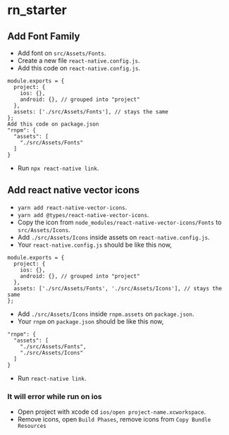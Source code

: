 # rn_starter

## Add Font Family
- Add font on `src/Assets/Fonts`.
- Create a new file `react-native.config.js`.
- Add this code on `react-native.config.js`.
````
module.exports = {
  project: {
    ios: {},
    android: {}, // grouped into "project"
  },
  assets: ['./src/Assets/Fonts'], // stays the same
};
Add this code on package.json
"rnpm": {
  "assets": [
    "./src/Assets/Fonts"
  ]
}
````
- Run `npx react-native link`.

## Add react native vector icons
- `yarn add react-native-vector-icons`.
- `yarn add @types/react-native-vector-icons`.
- Copy the icon from `node_modules/react-native-vector-icons/Fonts` to `src/Assets/Icons`.
- Add `./src/Assets/Icons` inside assets on `react-native.config.js`.
- Your `react-native.config.js` should be like this now,
````
module.exports = {
  project: {
    ios: {},
    android: {}, // grouped into "project"
  },
  assets: ['./src/Assets/Fonts', './src/Assets/Icons'], // stays the same
};
````
- Add `./src/Assets/Icons` inside `rnpm.assets` on `package.json`.
- Your `rnpm` on `package.json` should be like this now,
````
"rnpm": {
  "assets": [
    "./src/Assets/Fonts",
    "./src/Assets/Icons"
  ]
}
````
- Run `react-native link`.

### It will error while run on ios
- Open project with xcode cd `ios/open project-name.xcworkspace`.
- Remove icons, open `Build Phases`, remove icons from `Copy Bundle Resources`
